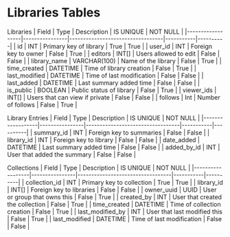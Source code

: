 # Libraries Tables
Libraries
| Field            | Type           | Description                      | IS UNIQUE | NOT NULL |
|------------------|----------------|----------------------------------|-----------|----------|
| id               | INT            | Primary key of library           | True      | True     |
| user_id          | INT            | Foreign key to owner             | False     | True     |
| editors          | INT[]          | Users allowed to edit            | False     | False    |
| library_name     | VARCHAR(100)   | Name of the library              | False     | True     |
| time_created     | DATETIME       | Time of library creation         | False     | True     |
| last_modified    | DATETIME       | Time of last modification        | False     | False    |
| last_added       | DATETIME       | Last summary added time          | False     | False    |
| is_public        | BOOLEAN        | Public status of library         | False     | True     |
| viewer_ids       | INT[]          | Users that can view if private   | False     | False    |
| follows          | Int            | Number of follows                | False     | True     |

Library Entries
| Field            | Type           | Description                      | IS UNIQUE | NOT NULL |
|------------------|----------------|----------------------------------|-----------|----------|
| summary_id       | INT            | Foreign key to summaries         | False     | False    |
| library_id       | INT            | Foreign key to library           | False     | False    |
| date_added       | DATETIME       | Last summary added time          | False     | False    |
| added_by_id      | INT            | User that added the summary      | False     | False    |

Collections
| Field            | Type           | Description                      | IS UNIQUE | NOT NULL |
|------------------|----------------|----------------------------------|-----------|----------|
| collection_id    | INT            | Primary key to collection        | True      | True     |
| library_id       | INT[]          | Foreign key to libraries         | False     | False    |
| owner_uuid       | UUID           | User or group that owns this     | False     | True     |
| created_by       | INT            | User that created the collection | False     | True     |
| time_created     | DATETIME       | Time of collection creation      | False     | True     |
| last_modified_by | INT            | User that last modified this     | False     | True     |
| last_modified    | DATETIME       | Time of last modification        | False     | False    |
